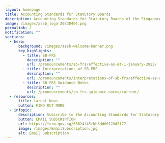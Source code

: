 ```yaml
---
layout: homepage
title: Accounting Standards for Statutory Boards
description: Accounting Standards for Statutory Boards of the Singapore Government
image: /images/assb_logo-20230404.png
permalink: /
notification: ""
sections:
  - hero:
      background: /images/assb-welcome-banner.png
      key_highlights:
        - title: SB-FRS
          description: ""
          url: /pronouncements/sb-frs/effective-as-at-1-january-2023/
        - title: Interpretations of SB-FRS
          description: ""
          url: /pronouncements/interpretations-of-sb-frs/effective-as-at-1-january-2023/
        - title: SB-FRS Guidance Notes
          description: ""
          url: /pronouncements/sb-frs-guidance-notes/current/
  - resources:
      title: Latest News
      button: FIND OUT MORE
  - infopic:
      description: Subscribe to the Accounting Standards for Statutory Boards’ mailing list
      button: EMAIL SUBSCRIPTION
      url: https://form.gov.sg/63624f45fbb3dd00128d2177
      image: /images/EmailSubscription.jpg
      alt: Email Subscription
---
```


